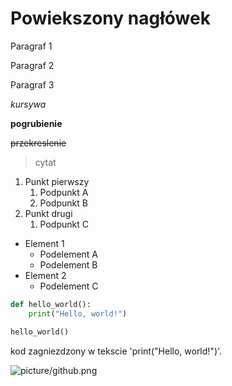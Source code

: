 # Powiekszony nagłówek

Paragraf 1

Paragraf 2

Paragraf 3

*kursywa*

**pogrubienie**

~~przekreslenie~~

>cytat

1. Punkt pierwszy
   1. Podpunkt A
   2. Podpunkt B
2. Punkt drugi
   1. Podpunkt C

- Element 1
  - Podelement A
  - Podelement B
- Element 2
  - Podelement C


```python
def hello_world():
    print("Hello, world!")

hello_world()
```


kod zagniezdzony w tekscie 'print("Hello, world!")'.

![picture/github.png](picture/github.png)
